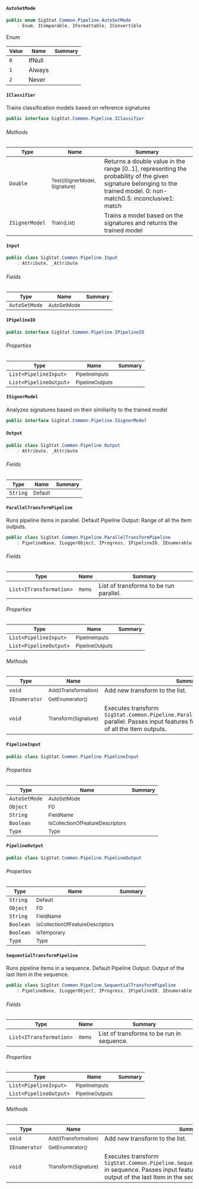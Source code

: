 #### `AutoSetMode`

```csharp
public enum SigStat.Common.Pipeline.AutoSetMode
    : Enum, IComparable, IFormattable, IConvertible

```

Enum

| <sub>Value</sub> | <sub>Name</sub> | <sub>Summary</sub> | 
| ---- | ---- | ---- | 
| `0` | IfNull |  | 
| `1` | Always |  | 
| `2` | Never |  | 


#### `IClassifier`

Trains classification models based on reference signatures
```csharp
public interface SigStat.Common.Pipeline.IClassifier

```

###### Methods

| <sub>Type</sub> | <sub>Name</sub> | <sub>Summary</sub> | 
| ---- | ---- | ---- | 
| `Double` | <sub>Test(ISignerModel, Signature)</sub> | Returns a double value in the range [0..1], representing the probability of the given signature belonging to the trained model.  <list type="bullet"><item>0: non-match</item><item>0.5: inconclusive</item><item>1: match</item></list> | 
| `ISignerModel` | <sub>Train(List<Signature>)</sub> | Trains a model based on the signatures and returns the trained model | 


#### `Input`

```csharp
public class SigStat.Common.Pipeline.Input
    : Attribute, _Attribute

```

###### Fields

| <sub>Type</sub> | <sub>Name</sub> | <sub>Summary</sub> | 
| ---- | ---- | ---- | 
| `AutoSetMode` | <sub>AutoSetMode</sub> |  | 


#### `IPipelineIO`

```csharp
public interface SigStat.Common.Pipeline.IPipelineIO

```

###### Properties

| <sub>Type</sub> | <sub>Name</sub> | <sub>Summary</sub> | 
| ---- | ---- | ---- | 
| `List<PipelineInput>` | <sub>PipelineInputs</sub> |  | 
| `List<PipelineOutput>` | <sub>PipelineOutputs</sub> |  | 


#### `ISignerModel`

Analyzes signatures based on their similiarity to the trained model
```csharp
public interface SigStat.Common.Pipeline.ISignerModel

```

#### `Output`

```csharp
public class SigStat.Common.Pipeline.Output
    : Attribute, _Attribute

```

###### Fields

| <sub>Type</sub> | <sub>Name</sub> | <sub>Summary</sub> | 
| ---- | ---- | ---- | 
| `String` | <sub>Default</sub> |  | 


#### `ParallelTransformPipeline`

Runs pipeline items in parallel.  <para>Default Pipeline Output: Range of all the Item outputs.</para>
```csharp
public class SigStat.Common.Pipeline.ParallelTransformPipeline
    : PipelineBase, ILoggerObject, IProgress, IPipelineIO, IEnumerable, ITransformation

```

###### Fields

| <sub>Type</sub> | <sub>Name</sub> | <sub>Summary</sub> | 
| ---- | ---- | ---- | 
| `List<ITransformation>` | <sub>Items</sub> | List of transforms to be run parallel. | 


###### Properties

| <sub>Type</sub> | <sub>Name</sub> | <sub>Summary</sub> | 
| ---- | ---- | ---- | 
| `List<PipelineInput>` | <sub>PipelineInputs</sub> |  | 
| `List<PipelineOutput>` | <sub>PipelineOutputs</sub> |  | 


###### Methods

| <sub>Type</sub> | <sub>Name</sub> | <sub>Summary</sub> | 
| ---- | ---- | ---- | 
| `void` | <sub>Add(ITransformation)</sub> | Add new transform to the list. | 
| `IEnumerator` | <sub>GetEnumerator()</sub> |  | 
| `void` | <sub>Transform(Signature)</sub> | Executes transform `SigStat.Common.Pipeline.ParallelTransformPipeline.Items` parallel.  Passes input features for each.  Output is a range of all the Item outputs. | 


#### `PipelineInput`

```csharp
public class SigStat.Common.Pipeline.PipelineInput

```

###### Properties

| <sub>Type</sub> | <sub>Name</sub> | <sub>Summary</sub> | 
| ---- | ---- | ---- | 
| `AutoSetMode` | <sub>AutoSetMode</sub> |  | 
| `Object` | <sub>FD</sub> |  | 
| `String` | <sub>FieldName</sub> |  | 
| `Boolean` | <sub>IsCollectionOfFeatureDescriptors</sub> |  | 
| `Type` | <sub>Type</sub> |  | 


#### `PipelineOutput`

```csharp
public class SigStat.Common.Pipeline.PipelineOutput

```

###### Properties

| <sub>Type</sub> | <sub>Name</sub> | <sub>Summary</sub> | 
| ---- | ---- | ---- | 
| `String` | <sub>Default</sub> |  | 
| `Object` | <sub>FD</sub> |  | 
| `String` | <sub>FieldName</sub> |  | 
| `Boolean` | <sub>IsCollectionOfFeatureDescriptors</sub> |  | 
| `Boolean` | <sub>IsTemporary</sub> |  | 
| `Type` | <sub>Type</sub> |  | 


#### `SequentialTransformPipeline`

Runs pipeline items in a sequence.  <para>Default Pipeline Output: Output of the last Item in the sequence.</para>
```csharp
public class SigStat.Common.Pipeline.SequentialTransformPipeline
    : PipelineBase, ILoggerObject, IProgress, IPipelineIO, IEnumerable, ITransformation

```

###### Fields

| <sub>Type</sub> | <sub>Name</sub> | <sub>Summary</sub> | 
| ---- | ---- | ---- | 
| `List<ITransformation>` | <sub>Items</sub> | List of transforms to be run in sequence. | 


###### Properties

| <sub>Type</sub> | <sub>Name</sub> | <sub>Summary</sub> | 
| ---- | ---- | ---- | 
| `List<PipelineInput>` | <sub>PipelineInputs</sub> |  | 
| `List<PipelineOutput>` | <sub>PipelineOutputs</sub> |  | 


###### Methods

| <sub>Type</sub> | <sub>Name</sub> | <sub>Summary</sub> | 
| ---- | ---- | ---- | 
| `void` | <sub>Add(ITransformation)</sub> | Add new transform to the list. | 
| `IEnumerator` | <sub>GetEnumerator()</sub> |  | 
| `void` | <sub>Transform(Signature)</sub> | Executes transform `SigStat.Common.Pipeline.SequentialTransformPipeline.Items` in sequence.  Passes input features for each.  Output is the output of the last Item in the sequence. | 


